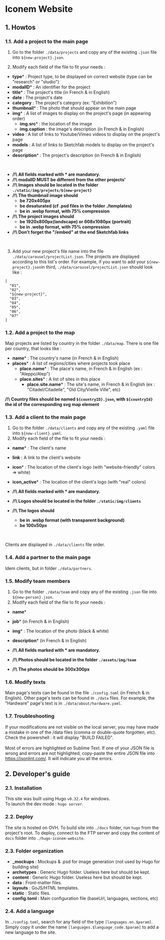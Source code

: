 # Iconem Website

## 1. Howtos

### 1.1. Add a project to the main page

1. Go to the folder `./data/projects` and copy any of the existing `.json` file into `${new-project}.json`.

2. Modify each field of the file to fit your needs :

- **type**\* : Project type, to be displayed on correct website (type can be "research" or "studio")
- **modalID**\* : An identifier for the project
- **title**\* : The project's title (in French & in English)
- **date** : The project's date
- **category** : The project's category (ex: "Exhibition")
- **thumbnail**\* : The photo that should appear on the main page
- **img**\* : A list of images to display on the project's page (in appearing order)
  - **img.src**\* : the location of the image
  - **img.caption** : the image's description (in French & in English)
- **video** : A list of links to Youtube/Vimeo videos to display on the project's page
- **models** : A list of links to Sketchfab models to display on the project's page
- **description**\* : The project's description (in French & in English)

<br />

- **/!\ All fields marked with \* are mandatory.**
- **/!\ modalID MUST be different from the other projects'**
- **/!\ Images should be located in the folder `./static/img/projects/${new-project}`**
- **/!\ The thumbnail image should**
  - **be 720x405px**
  - **be desaturated (cf .psd files in the folder ./templates)**
  - **be in .webp format, with 75% compression**
- **/!\ The project images should**
  - **be 1920x800px(landscape) or 608x1080px (portrait)**
  - **be in .webp format, with 75% compression**
- **/!\ Don't forget the "/embed" at the end Sketchfab links**

<br />

3. Add your new project's file name into the file `./data/carousel/projectList.json`. The projects are displayed according to this list's order. For example, if you want to add your `${new-project}.json`in third, `./data/carousel/projectList.json` should look like :

```
[
  "01",
  "02",
  "${new-project}",
  "03",
  "04",
  "05",
  "06",
  "07"
]
```

### 1.2. Add a project to the map

Map projects are listed by country in the folder `./data/map`. There is one file per country, that looks like :

- **name**\* : The country's name (in French & in English)
- **places**\* : A list of regions/cities where projects took place
  - **place.name**\* : The place's name, in French & in English (ex : "Aleppo/Alep")
  - **place.sites**\* : A list of sites in this place
    - **place.site.name**\* : The site's name, in French & in English (ex : "Citadel/Citadelle", "Old City/Vieille Ville", etc)

**/!\ Country files should be named `${countryID}.json`, with `${countryId}` the id of the corresponding svg map element**

### 1.3. Add a client to the main page

1. Go to the folder `./data/clients` and copy any of the existing `.yaml` file into `${new-client}.yaml`.
2. Modify each field of the file to fit your needs :

- **name**\* : The client's name
- **link** : A link to the client's website
- **icon**\* : The location of the client's logo (with "website-friendly" colors => white)
- **icon_active**\* : The location of the client's logo (with "real" colors)

- **/!\ All fields marked with \* are mandatory.**
- **/!\ Logos should be located in the folder `./static/img/clients`**
- **/!\ The logos should**
  - **be in .webp format (with transparent background)**
  - **be 100x50px**

<br/>
    
Clients are displayed in `./data/clients` file order.

### 1.4. Add a partner to the main page

Idem clients, but in folder `./data/partners`.

### 1.5. Modify team members

1. Go to the folder `./data/team` and copy any of the existing `.json` file into `${new-person}.json`.
2. Modify each field of the file to fit your needs :

- **name**\*
- **job**\* (in French & in English)
- **img**\* : The location of the photo (black & white)
- **description**\* (in French & in English)

- **/!\ All fields marked with \* are mandatory.**
- **/!\ Photos should be located in the folder `./assets/img/team`**
- **/!\ The photos should be 300x300px**

### 1.6. Modify texts

Main page's texts can be found in the file `./config.toml` (in French & in English). Other page's texts can be found in `./data` files. For example, the "Hardware" page's text is in `./data/about/hardware.yaml`.

### 1.7. Troubleshooting

If your modifications are not visible on the local server, you may have made a mistake in one of the /data files (comma or double-quote forgotten, etc). Check the powershell : it will display "BUILD FAILED".
<br/>
<br/>
Most of errors are highlighted on Sublime Text. If one of your JSON file is wrong and errors are not highlighted, copy-paste the entire JSON file into https://jsonlint.com/. It will indicate you all the errors.

## 2. Developer's guide

### 2.1. Installation

This site was built using Hugo `v0.32.4` for windows.
<br/>
To launch the dev mode : `hugo server`.

### 2.2. Deploy

The site is hosted on OVH. To build site into `./docs` folder, run `hugo` from the project's root.
To deploy, connect to the FTP server and copy the content of `docs` folder into `./hugo-iconem-website`.

### 2.3. Folder organization

- **\_mockups** : Mockups & .psd for image generation (not used by Hugo for building site)
- **archetypes** : Generic Hugo folder. Useless here but should be kept.
- **content** : Generic Hugo folder. Useless here but should be kept.
- **data** : Front-matter files.
- **layouts** : GoJS/HTML templates.
- **static** : Static files.
- **config.toml** : Main configuration file (baseUrl, languages, sections, etc)

### 2.4. Add a language

In `./config.toml`, search for any field of the type `[languages.en.$param]`. Simply copy it under the name `[languages.$language_code.$param]` to add a new language to the site.
